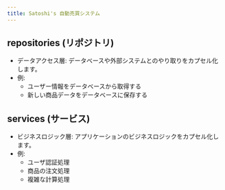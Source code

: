 ```yaml
---
title: Satoshi's 自動売買システム
---
```


## repositories (リポジトリ)
- データアクセス層: データベースや外部システムとのやり取りをカプセル化します。
- 例:
  - ユーザー情報をデータベースから取得する
  - 新しい商品データをデータベースに保存する

## services (サービス)
- ビジネスロジック層: アプリケーションのビジネスロジックをカプセル化します。
- 例:
  - ユーザ認証処理
  - 商品の注文処理
  - 複雑な計算処理

  